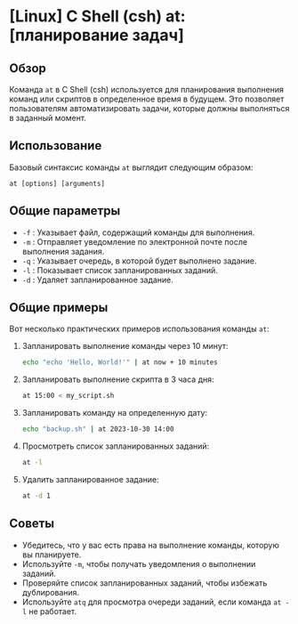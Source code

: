 # [Linux] C Shell (csh) at: [планирование задач]

## Обзор
Команда `at` в C Shell (csh) используется для планирования выполнения команд или скриптов в определенное время в будущем. Это позволяет пользователям автоматизировать задачи, которые должны выполняться в заданный момент.

## Использование
Базовый синтаксис команды `at` выглядит следующим образом:

```
at [options] [arguments]
```

## Общие параметры
- `-f` : Указывает файл, содержащий команды для выполнения.
- `-m` : Отправляет уведомление по электронной почте после выполнения задания.
- `-q` : Указывает очередь, в которой будет выполнено задание.
- `-l` : Показывает список запланированных заданий.
- `-d` : Удаляет запланированное задание.

## Общие примеры
Вот несколько практических примеров использования команды `at`:

1. Запланировать выполнение команды через 10 минут:
   ```bash
   echo "echo 'Hello, World!'" | at now + 10 minutes
   ```

2. Запланировать выполнение скрипта в 3 часа дня:
   ```bash
   at 15:00 < my_script.sh
   ```

3. Запланировать команду на определенную дату:
   ```bash
   echo "backup.sh" | at 2023-10-30 14:00
   ```

4. Просмотреть список запланированных заданий:
   ```bash
   at -l
   ```

5. Удалить запланированное задание:
   ```bash
   at -d 1
   ```

## Советы
- Убедитесь, что у вас есть права на выполнение команды, которую вы планируете.
- Используйте `-m`, чтобы получать уведомления о выполнении заданий.
- Проверяйте список запланированных заданий, чтобы избежать дублирования.
- Используйте `atq` для просмотра очереди заданий, если команда `at -l` не работает.